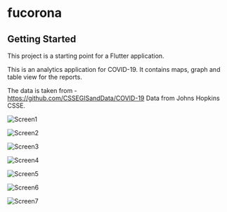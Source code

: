 # fucorona

## Getting Started

This project is a starting point for a Flutter application.

This is an analytics application for COVID-19. It contains maps, graph and table view for the reports.

The data is taken from -  
https://github.com/CSSEGISandData/COVID-19
Data from Johns Hopkins CSSE. 


![Screen1](flutter_01.png)

![Screen2](flutter_02.png)

![Screen3](flutter_03.png)

![Screen4](flutter_04.png)

![Screen5](flutter_05.png)

![Screen6](flutter_06.png)

![Screen7](flutter_07.png)


